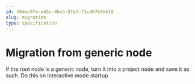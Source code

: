 ```yaml
---
id: b0dec07e-a45c-4bcb-8fe3-71cd67b9bb19
slug: migration
type: specification
---
```


# Migration from generic node

If the root node is a generic node, turn it into a project node and save it as such. Do this on interactive mode startup.
